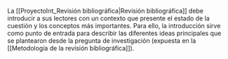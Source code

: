 La [[ProyectoInt_Revisión bibliográfica|Revisión bibliográfica]] debe introducir a sus lectores con un contexto que presente el estado de la cuestión y los conceptos más importantes.
Para ello, la introducción sirve como punto de entrada para describir las diferentes ideas principales que se plantearon desde la pregunta de investigación (expuesta en la [[Metodología de la revisión bibliográfica]]).